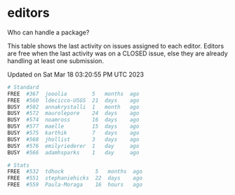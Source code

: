 # editors

Who can handle a package?

This table shows the last activity on issues assigned to each editor.
Editors are free when the last activity was on a CLOSED issue, else they
are already handling at least one submission.

Updated on Sat Mar 18 03:20:55 PM UTC 2023

```bash
# Standard
FREE  #367  jooolia        5   months  ago
FREE  #560  ldecicco-USGS  21  days    ago
BUSY  #502  annakrystalli  1   month   ago
BUSY  #572  maurolepore    24  days    ago
BUSY  #574  noamross       16  days    ago
BUSY  #577  maelle         15  days    ago
BUSY  #575  karthik        7   days    ago
BUSY  #568  jhollist       3   days    ago
BUSY  #576  emilyriederer  1   day     ago
BUSY  #566  adamhsparks    1   day     ago

# Stats
FREE  #532  tdhock          5   months  ago
FREE  #551  stephaniehicks  22  days    ago
FREE  #559  Paula-Moraga    16  hours   ago
```
